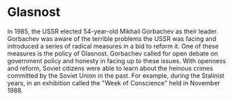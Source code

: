 # Glasnost

In 1985, the USSR elected 54-year-old Mikhail Gorbachev as their leader. Gorbachev was aware of the terrible problems the USSR was facing and introduced a series of radical measures in a bid to reform it. One of these measures is the policy of Glasnost. Gorbachev called for open debate on government policy and honesty in facing up to these issues. With openness and reform, Soviet citizens were able to learn about the heinous crimes committed by the Soviet Union in the past. For example, during the Stalinist years, in an exhibition called the "Week of Conscience" held in November 1988.
